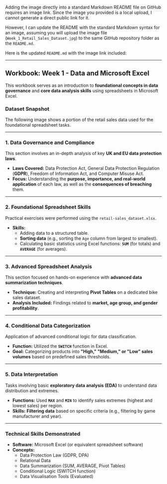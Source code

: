 Adding the image directly into a standard Markdown README file on GitHub requires an image link. Since the image you provided is a local upload, I cannot generate a direct public link for it.

However, I can update the README with the standard Markdown syntax for an image, assuming you will upload the image file (`Week_1_Retail_Sales_Dataset.jpg`) to the same GitHub repository folder as the `README.md`.

Here is the updated `README.md` with the image link included:

-----

## Workbook: Week 1 - Data and Microsoft Excel

This workbook serves as an introduction to **foundational concepts in data governance** and **core data analysis skills** using spreadsheets in Microsoft Excel.

### Dataset Snapshot

The following image shows a portion of the retail sales data used for the foundational spreadsheet tasks.

-----

### 1\. Data Governance and Compliance

This section involves an in-depth analysis of key **UK and EU data protection laws**.

  * **Laws Covered:** Data Protection Act, General Data Protection Regulation (**GDPR**), Freedom of Information Act, and Computer Misuse Act.
  * **Focus:** Understanding the **purpose, importance, and real-world application** of each law, as well as the **consequences of breaching** them.

-----

### 2\. Foundational Spreadsheet Skills

Practical exercises were performed using the `retail-sales_dataset.xlsx`.

  * **Skills:**
      * Adding data to a structured table.
      * **Sorting data** (e.g., sorting the `Age` column from largest to smallest).
      * Calculating basic statistics using Excel functions: **`SUM`** (for totals) and **`AVERAGE`** (for averages).

-----

### 3\. Advanced Spreadsheet Analysis

This section focused on hands-on experience with **advanced data summarization techniques**.

  * **Technique:** Creating and interpreting **Pivot Tables** on a dedicated bike sales dataset.
  * **Analysis Included:** Findings related to **market, age group, and gender profitability**.

-----

### 4\. Conditional Data Categorization

Application of advanced conditional logic for data classification.

  * **Function:** Utilized the **`SWITCH`** function in Excel.
  * **Goal:** Categorizing products into **"High," "Medium," or "Low" sales volumes** based on predefined sales thresholds.

-----

### 5\. Data Interpretation

Tasks involving basic **exploratory data analysis (EDA)** to understand data distribution and extremes.

  * **Functions:** Used **`MAX`** and **`MIN`** to identify sales extremes (highest and lowest sales) per region.
  * **Skills:** **Filtering data** based on specific criteria (e.g., filtering by game manufacturer and year).

-----

### Technical Skills Demonstrated

  * **Software:** Microsoft Excel (or equivalent spreadsheet software)
  * **Concepts:**
      * Data Protection Law (GDPR, DPA)
      * Relational Data
      * Data Summarization (SUM, AVERAGE, Pivot Tables)
      * Conditional Logic (SWITCH function)
      * Data Visualisation Tools (Evaluated)
